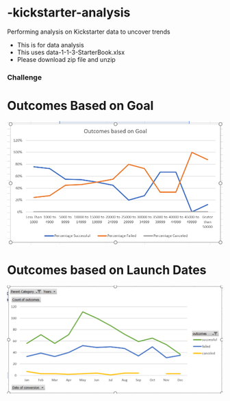 # -kickstarter-analysis
Performing analysis on Kickstarter data to uncover trends
* This is for data analysis
* This uses data-1-1-3-StarterBook.xlsx
* Please download zip file and unzip
### Challenge
# Outcomes Based on Goal
![goals_outcome](OutcomesBasedOnGoal.PNG)

# Outcomes based on Launch Dates
![launchdata_outcome](OutcomesBasedOnLaunchDate.PNG)

